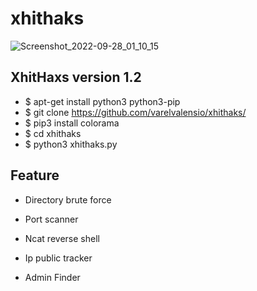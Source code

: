 # xhithaks 

![Screenshot_2022-09-28_01_10_15](https://user-images.githubusercontent.com/105418279/192693353-c16b6e14-317a-4fa2-8569-bdf55a0db2a3.png)


## XhitHaxs version 1.2


- $ apt-get install python3 python3-pip
- $ git clone https://github.com/varelvalensio/xhithaks/
- $ pip3 install colorama
- $ cd xhithaks
- $ python3 xhithaks.py

## Feature 

- Directory brute force

- Port scanner

- Ncat reverse shell

- Ip public tracker

- Admin Finder
